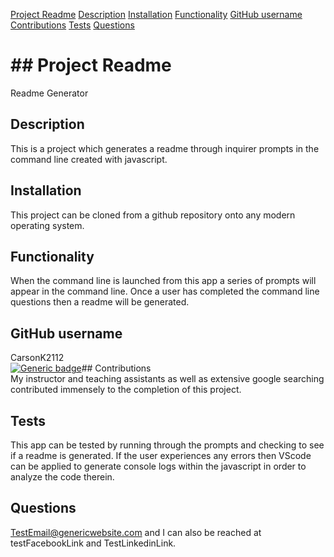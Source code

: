 [Project Readme](#project-readme) 
[Description](#description) 
[Installation](#installation) 
[Functionality](#functionality) 
[GitHub username](#github-username) 
[Contributions](#contributions) 
[Tests](#tests) 
[Questions](#questions) 
# ## Project Readme<br> 
Readme Generator<br> 
## Description<br> 
This is a project which generates a readme through inquirer prompts in the command line created with javascript.<br> 
## Installation<br> 
This project can be cloned from a github repository onto any modern operating system.<br> 
## Functionality<br> 
When the command line is launched from this app a series of prompts will appear in the command line. Once a user has completed the command line questions then a readme will be generated.<br> 
## GitHub username<br> 
CarsonK2112<br> 
[![Generic badge](https://img.shields.io/badge/License-Test-GREEN.svg)](https://shields.io/)## Contributions<br> 
My instructor and teaching assistants as well as extensive google searching contributed immensely to the completion of this project.<br> 
## Tests<br> 
This app can be tested by running through the prompts and checking to see if a readme is generated. If the user experiences any errors then VScode can be applied to generate console logs within the javascript in order to analyze the code therein.<br> 
## Questions<br> 
TestEmail@genericwebsite.com and I can also be reached at testFacebookLink and TestLinkedinLink.<br> 
